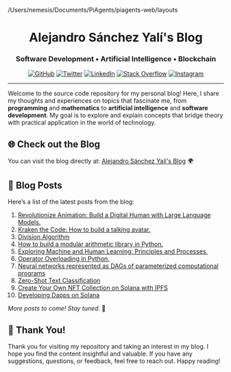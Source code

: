 /Users/nemesis/Documents/PiAgents/piagents-web/layouts<h1 align="center">Alejandro Sánchez Yalí's Blog</h1>
<h3 align="center">Software Development • Artificial Intelligence • Blockchain</h4>

<p align="center">
    <a href="https://www.asanchezyali.com/" target="_blank"><img alt="GitHub" src="https://img.shields.io/badge/asanchezyali-FF7139.svg?&style=flat-square&logo=Firefox-Browser&logoColor=white&link=https://asanchezyali.com"></a>
    <a href="https://twitter.com/asanchezyali" target="_blank"><img alt="Twitter" src="https://img.shields.io/badge/-@asanchezyali-%231DA1F2?style=flat-square&logo=X&logoColor=white&link=https://twitter.com/asanchezyali"></a>
    <a href="https://www.linkedin.com/in/asanchezyali" target="_blank"><img alt="LinkedIn" src="https://img.shields.io/badge/-@asanchezyali-%230077B5?style=flat-square&logo=linkedin&logoColor=white&link=https://www.linkedin.com/in/asanchezyali/"></a>
    <a href="https://math.stackexchange.com/users/217786/alejandro-s%c3%a1nchez-yal%c3%ad" target="_blank"><img alt="Stack Overflow" src="https://img.shields.io/badge/-@asanchezyali-FE7A16?style=flat-square&logo=Stack-Overflow&logoColor=white&link=https://math.stackexchange.com/users/217786/alejandro-s%c3%a1nchez-yal%c3%ad"></a>
      <a href="https://www.instagram.com/asanchezyali/" target="_blank"><img alt="Instagram" src="https://img.shields.io/badge/-@asanchezyali-12100E?style=flat-square&logo=instagram&logoColor=white&link=https://www.instagram.com/asanchezyali/"></a>
</p>

<hr/>

Welcome to the source code repository for my personal blog! Here, I share my thoughts and experiences on topics that
fascinate me, from **programming** and **mathematics** to **artificial intelligence** and **software development**. My goal is to explore
and explain concepts that bridge theory with practical application in the world of technology.

## 🌐 Check out the Blog

You can visit the blog directly at: [Alejandro Sánchez Yalí's Blog](https://www.asanchezyali.com/) 🌍

## 📝 Blog Posts

Here’s a list of the latest posts from the blog:

1. [Revolutionize Animation: Build a Digital Human with Large Language Models.](https://www.asanchezyali.com/blog/ai-avatars/20240703DigitalHuman)
2. [Kraken the Code: How to build a talking avatar.](https://www.asanchezyali.com/blog/ai-avatars/2024020AIAvatar)
3. [Division Algorithm](https://www.asanchezyali.com/blog/number-theory/20230108DivisionAlgorithm)
4. [How to build a modular arithmetic library in Python.](https://www.asanchezyali.com/blog/modular-arithmetic/20220510ModularArithmetic)
5. [Exploring Machine and Human Learning: Principles and Processes.](https://www.asanchezyali.com/blog/ml/20210712MachineLearning)
6. [Operator Overloading in Python.](https://www.asanchezyali.com/blog/operator-overloading/20210615OperatorOverloadingInPython)
7. [Neural networks represented as DAGs of parameterized computational programs](https://www.asanchezyali.com/blog/differentiable-programming/20240923DifferentiablePrograms)
8. [Zero-Shot Text Classification](https://www.asanchezyali.com/blog/ai/20240917ZeroShot)
9. [Create Your Own NFT Collection on Solana with IPFS](https://www.asanchezyali.com/blog/blockchain/20220323SolanaNFTandIPFS)
10. [Developing Dapps on Solana](https://www.asanchezyali.com/blog/blockchain/20220310Solana)

_More posts to come! Stay tuned._ 🎉

## 🙏 Thank You!

Thank you for visiting my repository and taking an interest in my blog. I hope you find the content insightful and
valuable. If you have any suggestions, questions, or feedback, feel free to reach out. Happy reading!

